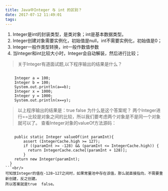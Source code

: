 ```yaml
---
title: Java中Integer 与 int 的区别？
date: 2017-07-12 11:49:01
tags:
---
```

1. Integer是int的封装类型，是类对象；int是基本数据类型。
2. Integer创建对象需要实例化，初始值是null，int不需要实例化，初始值是0；
3. Integer一般作类型转换，int一般作数值参数
4. 当Integer和int比较大小时，Integer会自动解装，然后进行比较；


>关于Integer有道面试题,以下程序输出的结果是什么？<br/>
```

	Integer a = 100;
	Integer b = 100;
	System.out.println(a==b);
	Integer x = 1000;
	Integer y = 1000;
	System.out.println(x==y);
```
>以上程序输出的结果是：true  false
为什么是这个答案呢？
	两个Integer进行==比较是对象之间的比较，所以我们要考虑两个对象是不是同一个对象就可以了。
	查看Integer对象的valueOf方法源码：<br/>
```

	public static Integer valueOf(int paramInt){
		assert (IntegerCache.high >= 127);
		if ((paramInt >= -128) && (paramInt <= IntegerCache.high)) {
	      return IntegerCache.cache[(paramInt + 128)];
	    }
    return new Integer(paramInt);
  }
```<br/>
可知放Integer的值在-128~127之间时，如果常量池中存在该值，那么就直接指向，不需要重新创建，反之创建。
所以答案就是true  false。
